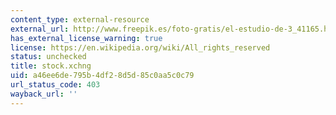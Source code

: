 ```yaml
---
content_type: external-resource
external_url: http://www.freepik.es/foto-gratis/el-estudio-de-3_41165.htm
has_external_license_warning: true
license: https://en.wikipedia.org/wiki/All_rights_reserved
status: unchecked
title: stock.xchng
uid: a46ee6de-795b-4df2-8d5d-85c0aa5c0c79
url_status_code: 403
wayback_url: ''
---
```

